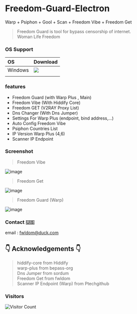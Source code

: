 # Freedom-Guard-Electron
 Warp + Psiphon + Gool + Scan + Freedom Vibe + Freedom Get
> Freedom Guard is tool for bypass censorship of internet.<br>
> Woman Life Freedom
### OS Support
<div align=left>
<table>
    <thead align=left>
        <tr>
            <th>OS</th>
            <th>Download</th>
        </tr>
    </thead>
    <tbody align=left>
        </tr>
        <tr>
            <td>Windows</td>
            <td>
              <!--  <a href=""><img src="https://img.shields.io/badge/OfficialSetup{Disabled}-x64-0078d7.svg?logo=windows"></a><br>-->
                <a href="https://github.com/fwldom/Freedom-Guard-Electron/releases/latest/download/Freedom-Guard.exe"><img src="https://img.shields.io/badge/Setup-x64-2d7d9a.svg?logo=windows"></a><br>
               <!--<a href=""><img src="https://img.shields.io/badge/Portable{Disabled}-x64-67b7d1.svg?logo=windows"></a>-->
            </td>
        </tr>
        <tr>
        </tr>
        <td></td>
         <!--
            <td>macOS</td>
            <td>
                <a href=""><img src="https://img.shields.io/badge/DMG-Universal{Disabled}-ea005e.svg?logo=apple|Disable"></a><br>
                <a href=""><img src="https://img.shields.io/badge/PKG-Universal{Disabled}-bc544b.svg?logo=apple|Disable" /></a>
            </td>
        </tr>
        <tr>
            <td>Linux</td>
            <td>
                <a href=""><img src="https://img.shields.io/badge/AppImage{Disabled}-x64-f84e29.svg?logo=linux"> </a><br>
                <a href=""><img src="https://img.shields.io/badge/DebPackage{Disabled}-x64-FF9966.svg?logo=debian"> </a><br>
                <a href=""><img src="https://img.shields.io/badge/RpmPackage{Disabled}-x64-F1B42F.svg?logo=redhat"> </a>
            </td>
        </tr>
         -->
    </tbody>
</table>


</div>

### features
- Freedom Guard (with Warp Plus , Main)
- Freedom Vibe (With Hiddify Core)
- Freedom GET (V2RAY Proxy List)
- Dns Changer (With Dns Jumper)
- Settings For Warp Plus (endpoint, bind address,...)
- Auto Config Freedom Vibe
- Psiphon Countries List
- IP Version Warp Plus (4,6)
- Scanner IP Endpoint 
### Screenshot
> Freedom Vibe

![image](https://github.com/fwldom/Freedom-Guard-Electron/assets/111840687/b4bfd007-6ff3-4720-8ee9-48e0520b26ca)
> Freedom Get

![image](https://github.com/fwldom/Freedom-Guard-Electron/assets/111840687/7dd3a549-f0a5-4efa-bf4e-d0389675c300)
> Freedom Guard (Warp)

![image](https://github.com/fwldom/Freedom-Guard-Electron/assets/111840687/2bfdffbd-c70f-4c05-b291-9ca252f0b08d)
### Contact 🇺🇸
email : fwldom@duck.com
## 👇 Acknowledgements 👇

> hiddify-core from Hiddify<br>
> warp-plus from bepass-org <br>
> Dns Jumper from sordum <br>
> Freedom Get from fwldom <br>
> Scanner IP Endpoint (Warp) from Ptechgithub <br>
### Visitors 
![Visitor Count](https://profile-counter.glitch.me/Freedom-Guard-Electron/count.svg)
